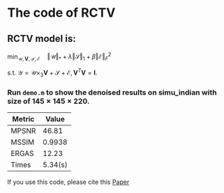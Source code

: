 # The code of RCTV

## RCTV model is:
$\min_{\mathcal{U},\mathbf{V},\mathcal{S},\mathcal{E}} \quad \Vert \mathcal{U} \Vert_*+\lambda \Vert \mathcal{S} \Vert_1+\beta \Vert \mathcal{E} \Vert_F^2$ 

 s.t. $\mathcal{Y} = \mathcal{U}\times_3 \mathbf{V} + \mathcal{S} + \mathcal{E}, \mathbf{V}^T\mathbf{V}=\mathbf{I}$.
### Run ``` demo.m ``` to show the denoised results on simu_indian with size of $145\times 145\times 220$.
| Metric      | Value |
|---------| --------- |
| MPSNR   | 46.81     |
| MSSIM   | 0.9938    |
| ERGAS   | 12.23     |
| Times   | 5.34(s)   |

If you use this code, please cite this [Paper](https://ieeexplore.ieee.org/abstract/document/9989343 "悬停显示")
